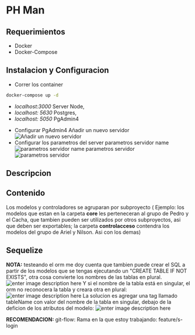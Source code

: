 
# PH Man

## Requerimientos
+ Docker
+ Docker-Compose

## Instalacion y Configuracion
+ Correr los container
```sh
docker-compose up -d
```
- *localhost:3000*  Server Node,
- *localhost: 5630*  Postgres,
- *localhost: 5050*  PgAdmin4

+ Configurar PgAdmin4
    Añadir un nuevo servidor
![Añadir un nuevo servidor](https://res.cloudinary.com/wevycep/image/upload/v1550502321/ph-man/pgadmin-config-container/postgres.png)
+ Configurar los parametros del server
    parametros servidor name
    ![parametros servidor name](https://res.cloudinary.com/wevycep/image/upload/v1550503989/ph-man/pgadmin-config-container/postgres2.png)
    parametros servidor
    ![parametros servidor](https://res.cloudinary.com/wevycep/image/upload/v1550503989/ph-man/pgadmin-config-container/postgres3.png)

## Descripcion

  

## Contenido
Los modelos y controladores se agruparan por subproyecto ( Ejemplo: los modelos que estan en la carpeta **core** les perteneceran al grupo de Pedro y el Cacha,  que tambien pueden ser utilizados por otros subproyectos, asi que deben ser exportables; la carpeta **controlacceso** contendra los modelos del grupo de Ariel y Nilson. Asi con los demas)
  

## Sequelize

**NOTA:** testeando el orm me doy cuenta que tambien puede crear el SQL a partir de los modelos que se tengas ejecutando un "CREATE TABLE IF NOT EXISTS", otra cosa convierte los nombres de las tablas en plural.
![enter image description here](http://i38.photobucket.com/albums/e131/ArielJose55/Untitled_zpsdhkjfrbx.jpg)
Y si el nombre de la tabla está en singular, el orm no reconocera la tabla y creara otra en plural:
![enter image description here](http://i38.photobucket.com/albums/e131/ArielJose55/Untitled_zpsmvpew6t1.jpg)
La solucion es agregar una tag llamado tableName con valor del nombre de la tabla en singular, debajo de la deficion de los atributos del modelo:
![enter image description here](http://i38.photobucket.com/albums/e131/ArielJose55/Untitled_zpsiqtw1ahn.jpg)

**RECOMENDACION:** git-flow: Rama en la que estoy trabajando: feature/s-login


